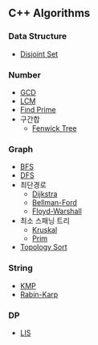## C++ Algorithms

### Data Structure

- [Disjoint Set](./DataStructure/disjoint_set.cpp)

### Number

- [GCD](./Number/gcd.cpp)
- [LCM](./Number/lcm.cpp)
- [Find Prime](./Number/find_prime.cpp)
- 구간합
  - [Fenwick Tree](./Number/fenwick_tree.cpp)

### Graph

- [BFS](./Graph/bfs.cpp)
- [DFS](./Graph/dfs.cpp)
- 최단경로
  - [Dijkstra](./Graph/dijkstra.cpp)
  - [Bellman-Ford](./Graph/bellman_ford.cpp)
  - [Floyd-Warshall](./Graph/floyd_warshall.cpp)
- 최소 스패닝 트리
  - [Kruskal](./Graph/mst_kruskal.cpp)
  - [Prim](./Graph/mst_prim.cpp)
- [Topology Sort](./Graph/topology_sort.cpp)

### String

- [KMP](./String/kmp.cpp)
- [Rabin-Karp](./String/rabin-karp.cpp)

### DP

- [LIS](./DP/lis.cpp)
